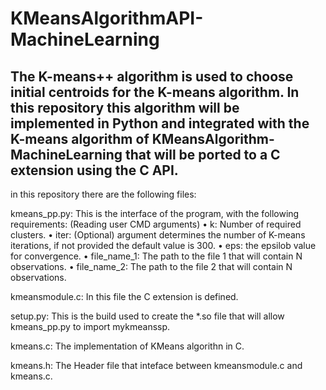 # KMeansAlgorithmAPI-MachineLearning
The K-means++ algorithm is used to choose initial centroids for the K-means algorithm. In this repository this algorithm will be implemented in Python and integrated with the K-means algorithm of KMeansAlgorithm-MachineLearning that will be ported to a C extension using the C API.
------------------------------------------------------------------------------------------------------------------------------------------
in this repository there are the following files:

kmeans_pp.py: 
This is the interface of the program, with the following requirements: (Reading user CMD arguments)
• k: Number of required clusters.
• iter: (Optional) argument determines the number of K-means iterations, if not provided the default value is 300.
• eps: the epsilob value for convergence.
• file_name_1: The path to the file 1 that will contain N observations.
• file_name_2: The path to the file 2 that will contain N observations.


kmeansmodule.c:
In this file the C extension is defined.

setup.py:
This is the build used to create the *.so file that will allow kmeans_pp.py to import mykmeanssp.

kmeans.c:
The implementation of KMeans algorithn in C.

kmeans.h:
The Header file that inteface between kmeansmodule.c and kmeans.c.
